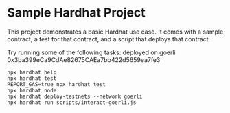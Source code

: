 # Sample Hardhat Project

This project demonstrates a basic Hardhat use case. It comes with a sample contract, a test for that contract, and a script that deploys that contract.

Try running some of the following tasks:
deployed on goerli 0x3ba399eCa9CdAe82675CAEa7bb422d5659ea7fe3
```shell
npx hardhat help
npx hardhat test
REPORT_GAS=true npx hardhat test
npx hardhat node
npx hardhat deploy-testnets --network goerli
npx hardhat run scripts/interact-goerli.js
```
